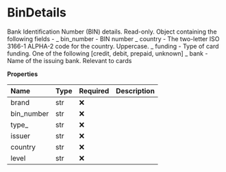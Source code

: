 # BinDetails

Bank Identification Number (BIN) details. Read-only. Object containing the following fields - _ bin_number - BIN number _ country - The two-letter ISO 3166-1 ALPHA-2 code for the country. Uppercase. _ funding - Type of card funding. One of the following [credit, debit, prepaid, unknown] _ bank - Name of the issuing bank. Relevant to cards

**Properties**

| Name       | Type | Required | Description |
| :--------- | :--- | :------- | :---------- |
| brand      | str  | ❌       |             |
| bin_number | str  | ❌       |             |
| type\_     | str  | ❌       |             |
| issuer     | str  | ❌       |             |
| country    | str  | ❌       |             |
| level      | str  | ❌       |             |
